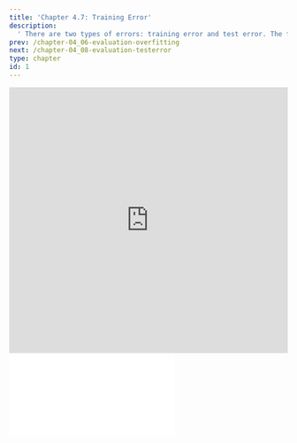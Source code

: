 ```yaml
---
title: 'Chapter 4.7: Training Error'
description:
  ' There are two types of errors: training error and test error. The focus of this chapter is on the former. We will see that many evaluating measures (such as R2, likelihood, AIC, BIC) are based on the training error.'
prev: /chapter-04_06-evaluation-overfitting
next: /chapter-04_08-evaluation-testerror
type: chapter
id: 1
---
```


<exercise id="1" title="Video Lecture">

<iframe width="100%" height="480" src="https://www.youtube.com/embed/dpZLGIf97m0" frameborder="0" allow="accelerometer; autoplay; encrypted-media; gyroscope; picture-in-picture" allowfullscreen></iframe>

</exercise>

<exercise id="2" title="Slides">

<object data="pdfs/4/slides-evaluation-train.pdf" type="application/pdf" style="width:100%;height:480px">
    <embed src="pdfs/4/slides-evaluation-train.pdf" type="application/pdf" />
</object>

</exercise>
